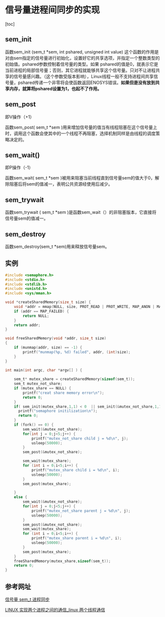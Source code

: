 # 信号量进程间同步的实现

[toc]



## sem_init

函数sem_init (sem_t *sem, int pshared, unsigned int value) 这个函数的作用是对由sem指定的信号量进行初始化，设置好它的共享选项，并指定一个整数类型的初始值。pshared参数控制着信号量的类型。如果 pshared的值是0，就表示它是当前进程的局部信号量；否则，其它进程就能够共享这个信号量。只对不让进程共享的信号量感兴趣。（这个参数受版本影响），Linux线程一般不支持进程间共享信号量，pshared传递一个非零将会使函数返回ENOSYS错误。**如果但是没有放到共享内存，就算将pshared设置为1，也起不了作用。**

## sem_post

即V操作（+1）

函数sem_post( sem_t *sem )用来增加信号量的值当有线程阻塞在这个信号量上时，调用这个函数会使其中的一个线程不再阻塞，选择机制同样是由线程的调度策略决定的。

## sem_wait()

即P操作（-1）

函数sem_wait( sem_t *sem )被用来阻塞当前线程直到信号量sem的值大于0，解除阻塞后将sem的值减一，表明公共资源经使用后减少。

## sem_trywait

函数sem_trywait ( sem_t *sem )是函数sem_wait（）的非阻塞版本，它直接将信号量sem的值减一。

## sem_destroy

函数sem_destroy(sem_t *sem)用来释放信号量sem。



## 实例

```c
#include <semaphore.h>
#include <stdio.h>
#include <stdlib.h>
#include <unistd.h>
#include <sys/mman.h>

void *createSharedMemory(size_t size) {
    void *addr = mmap(NULL, size, PROT_READ | PROT_WRITE, MAP_ANON | MAP_SHARED, -1, 0);
    if (addr == MAP_FAILED) {
        return NULL;
    }
    return addr;
}

void freeSharedMemory(void *addr, size_t size)
{
    if (munmap(addr, size) == -1) {
        printf("munmap(%p, %d) failed", addr, (int)size);
    }
}

int main(int argc, char *argv[] ) {
    
    sem_t* mutex_share = createSharedMemory(sizeof(sem_t));
    sem_t mutex_not_share;
    if (mutex_share == NULL) {
        printf("creat share memory error\n");
        return 0;
    }
    if( sem_init(mutex_share,1,1) < 0  || sem_init(&mutex_not_share,1,1) < 0) {
      printf("semaphore initilization\n");
      return 0;
    }
    if (fork() == 0) {
        sem_wait(&mutex_not_share);
        for(int j = 0;j<5;j++) {
            printf("mutex_not_share child j = %d\n", j);
            usleep(50000);
        }
        sem_post(&mutex_not_share);

        sem_wait(mutex_share);
        for (int i = 0;i<5;i++) {
            printf("mutex_share child i = %d\n", i);
            usleep(50000);
        }
        sem_post(mutex_share);

    }
    else {
        sem_wait(&mutex_not_share);
        for(int j = 0;j<5;j++) {
            printf("mutex_not_share parent j = %d\n", j);
            usleep(50000);
        }
        sem_post(&mutex_not_share);
        sem_wait(mutex_share);
        for (int i = 0;i<5;i++) {
            printf("mutex_share parent i = %d\n", i);
            usleep(50000);
        }
        sem_post(mutex_share);
    }
    freeSharedMemory(mutex_share,sizeof(sem_t));
    return 0;
}
```



## 参考网址

[信号量 sem_t 进程同步](https://www.cnblogs.com/aizquan/p/6007306.html)

[LINUX 实现两个进程之间的通信_linux 两个线程通信](https://blog.csdn.net/DT2131/article/details/78858933)